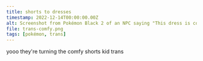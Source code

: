 ```yaml
---
title: shorts to dresses
timestamp: 2022-12-14T00:00:00.00Z
alt: Screenshot from Pokémon Black 2 of an NPC saying "This dress is comfy and easy to wear..."
file: trans-comfy.png
tags: [pokémon, trans]
---
```


yooo they're turning the comfy shorts kid trans
